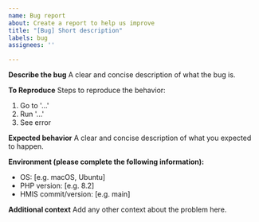 ```yaml
---
name: Bug report
about: Create a report to help us improve
title: "[Bug] Short description"
labels: bug
assignees: ''

---
```


**Describe the bug**
A clear and concise description of what the bug is.

**To Reproduce**
Steps to reproduce the behavior:
1. Go to '...'
2. Run '...'
3. See error

**Expected behavior**
A clear and concise description of what you expected to happen.

**Environment (please complete the following information):**
 - OS: [e.g. macOS, Ubuntu]
 - PHP version: [e.g. 8.2]
 - HMIS commit/version: [e.g. main]

**Additional context**
Add any other context about the problem here.
